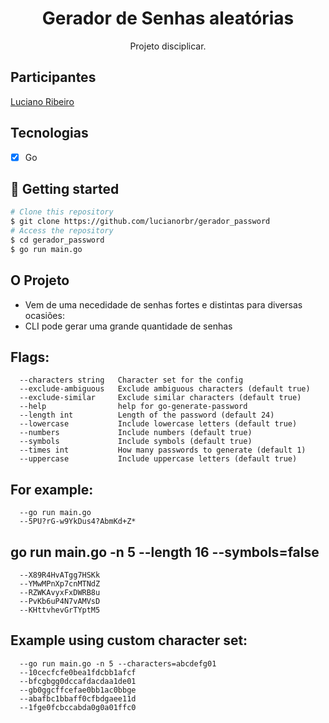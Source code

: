 <h1 align="center">
Gerador de Senhas aleatórias 
</h1>

<p align="center">Projeto disciplicar.</p>

## Participantes

[Luciano Ribeiro](https://github.com/lucianorbr)

## Tecnologias

- [x] Go

## 🚀 Getting started

```bash
# Clone this repository
$ git clone https://github.com/lucianorbr/gerador_password
# Access the repository
$ cd gerador_password
$ go run main.go

```
## O Projeto
- Vem de uma necedidade de senhas fortes e distintas para diversas ocasiões:
- CLI pode gerar uma grande quantidade de senhas 

## Flags:

      --characters string   Character set for the config
      --exclude-ambiguous   Exclude ambiguous characters (default true)
      --exclude-similar     Exclude similar characters (default true)
      --help                help for go-generate-password
      --length int          Length of the password (default 24)
      --lowercase           Include lowercase letters (default true)
      --numbers             Include numbers (default true)
      --symbols             Include symbols (default true)
      --times int           How many passwords to generate (default 1)
      --uppercase           Include uppercase letters (default true)
      
## For example:

      --go run main.go
      --5PU?rG-w9YkDus4?AbmKd+Z*

##  go run main.go -n 5 --length 16 --symbols=false
      --X89R4HvATgg7HSKk
      --YMwMPnXp7cnMTNdZ
      --RZWKAvyxFxDWRB8u
      --PvKb6uP4N7vAMVsD
      --KHttvhevGrTYptM5
      
## Example using custom character set:

      --go run main.go -n 5 --characters=abcdefg01
      --10cecfcfe0bea1fdcbb1afcf
      --bfcgbgg0dccafdacdaa1de01
      --gb0ggcffcefae0bb1ac0bbge
      --abafbc1bbaff0cfbdgaee11d
      --1fge0fcbccabda0g0a01ffc0
